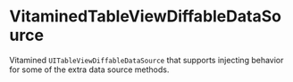 # VitaminedTableViewDiffableDataSource
Vitamined `UITableViewDiffableDataSource` that supports injecting behavior for some of the extra data source methods.
